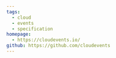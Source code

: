 ```yaml
---
tags:
  - cloud
  - events
  - specification
homepage:
  - https://cloudevents.io/
github: https://github.com/cloudevents
---
```

